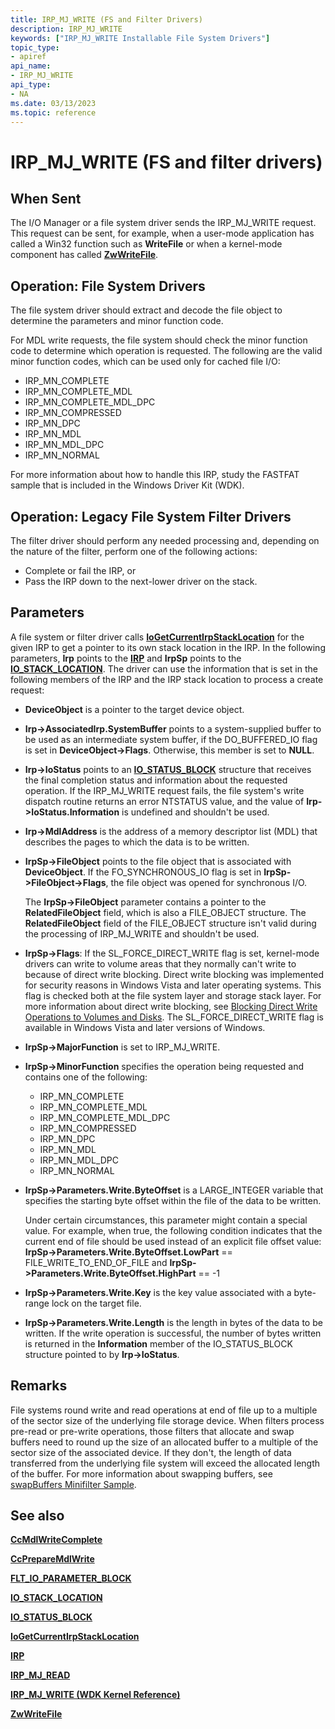 ```yaml
---
title: IRP_MJ_WRITE (FS and Filter Drivers)
description: IRP_MJ_WRITE
keywords: ["IRP_MJ_WRITE Installable File System Drivers"]
topic_type:
- apiref
api_name:
- IRP_MJ_WRITE
api_type:
- NA
ms.date: 03/13/2023
ms.topic: reference
---
```


# IRP_MJ_WRITE (FS and filter drivers)

## When Sent

The I/O Manager or a file system driver sends the IRP_MJ_WRITE request. This request can be sent, for example, when a user-mode application has called a Win32 function such as **WriteFile** or when a kernel-mode component has called [**ZwWriteFile**](/windows-hardware/drivers/ddi/ntifs/nf-ntifs-ntwritefile).

## Operation: File System Drivers

The file system driver should extract and decode the file object to determine the parameters and minor function code.

For MDL write requests, the file system should check the minor function code to determine which operation is requested. The following are the valid minor function codes, which can be used only for cached file I/O:

- IRP_MN_COMPLETE
- IRP_MN_COMPLETE_MDL
- IRP_MN_COMPLETE_MDL_DPC
- IRP_MN_COMPRESSED
- IRP_MN_DPC
- IRP_MN_MDL
- IRP_MN_MDL_DPC
- IRP_MN_NORMAL

For more information about how to handle this IRP, study the FASTFAT sample that is included in the Windows Driver Kit (WDK).

## Operation: Legacy File System Filter Drivers

The filter driver should perform any needed processing and, depending on the nature of the filter, perform one of the following actions:

- Complete or fail the IRP, or
- Pass the IRP down to the next-lower driver on the stack.

## Parameters

A file system or filter driver calls [**IoGetCurrentIrpStackLocation**](/windows-hardware/drivers/ddi/wdm/nf-wdm-iogetcurrentirpstacklocation) for the given IRP to get a pointer to its own stack location in the IRP. In the following parameters, **Irp** points to the [**IRP**](/windows-hardware/drivers/ddi/wdm/ns-wdm-_irp) and **IrpSp** points to the [**IO_STACK_LOCATION**](/windows-hardware/drivers/ddi/wdm/ns-wdm-_io_stack_location). The driver can use the information that is set in the following members of the IRP and the IRP stack location to process a create request:

- **DeviceObject** is a pointer to the target device object.

- **Irp->AssociatedIrp.SystemBuffer** points to a system-supplied buffer to be used as an intermediate system buffer, if the DO_BUFFERED_IO flag is set in **DeviceObject->Flags**. Otherwise, this member is set to **NULL**.

- **Irp->IoStatus** points to an [**IO_STATUS_BLOCK**](/windows-hardware/drivers/ddi/wdm/ns-wdm-_io_status_block) structure that receives the final completion status and information about the requested operation. If the IRP_MJ_WRITE request fails, the file system's write dispatch routine returns an error NTSTATUS value, and the value of **Irp->IoStatus.Information** is undefined and shouldn't be used.

- **Irp->MdlAddress** is the address of a memory descriptor list (MDL) that describes the pages to which the data is to be written.

- **IrpSp->FileObject** points to the file object that is associated with **DeviceObject**. If the FO_SYNCHRONOUS_IO flag is set in **IrpSp->FileObject->Flags**, the file object was opened for synchronous I/O.

  The **IrpSp->FileObject** parameter contains a pointer to the **RelatedFileObject** field, which is also a FILE_OBJECT structure. The **RelatedFileObject** field of the FILE_OBJECT structure isn't valid during the processing of IRP_MJ_WRITE and shouldn't be used.

- **IrpSp->Flags**: If the SL_FORCE_DIRECT_WRITE flag is set, kernel-mode drivers can write to volume areas that they normally can't write to because of direct write blocking. Direct write blocking was implemented for security reasons in Windows Vista and later operating systems. This flag is checked both at the file system layer and storage stack layer. For more information about direct write blocking, see [Blocking Direct Write Operations to Volumes and Disks](/windows-hardware/drivers/ddi/index). The SL_FORCE_DIRECT_WRITE flag is available in Windows Vista and later versions of Windows.

- **IrpSp->MajorFunction** is set to IRP_MJ_WRITE.

- **IrpSp->MinorFunction** specifies the operation being requested and contains one of the following:

  - IRP_MN_COMPLETE
  - IRP_MN_COMPLETE_MDL
  - IRP_MN_COMPLETE_MDL_DPC
  - IRP_MN_COMPRESSED
  - IRP_MN_DPC
  - IRP_MN_MDL
  - IRP_MN_MDL_DPC
  - IRP_MN_NORMAL

- **IrpSp->Parameters.Write.ByteOffset** is a LARGE_INTEGER variable that specifies the starting byte offset within the file of the data to be written.

  Under certain circumstances, this parameter might contain a special value. For example, when true, the following condition indicates that the current end of file should be used instead of an explicit file offset value: **IrpSp->Parameters.Write.ByteOffset.LowPart** == FILE_WRITE_TO_END_OF_FILE and **IrpSp->Parameters.Write.ByteOffset.HighPart** == -1

- **IrpSp->Parameters.Write.Key** is the key value associated with a byte-range lock on the target file.

- **IrpSp->Parameters.Write.Length** is the length in bytes of the data to be written. If the write operation is successful, the number of bytes written is returned in the **Information** member of the IO_STATUS_BLOCK structure pointed to by **Irp->IoStatus**.

## Remarks

File systems round write and read operations at end of file up to a multiple of the sector size of the underlying file storage device. When filters process pre-read or pre-write operations, those filters that allocate and swap buffers need to round up the size of an allocated buffer to a multiple of the sector size of the associated device. If they don't, the length of data transferred from the underlying file system will exceed the allocated length of the buffer. For more information about swapping buffers, see [swapBuffers Minifilter Sample](/samples/browse/).

## See also

[**CcMdlWriteComplete**](/windows-hardware/drivers/ddi/ntifs/nf-ntifs-ccmdlwritecomplete)

[**CcPrepareMdlWrite**](/windows-hardware/drivers/ddi/ntifs/nf-ntifs-ccpreparemdlwrite)

[**FLT_IO_PARAMETER_BLOCK**](/windows-hardware/drivers/ddi/fltkernel/ns-fltkernel-_flt_io_parameter_block)

[**IO_STACK_LOCATION**](/windows-hardware/drivers/ddi/wdm/ns-wdm-_io_stack_location)

[**IO_STATUS_BLOCK**](/windows-hardware/drivers/ddi/wdm/ns-wdm-_io_status_block)

[**IoGetCurrentIrpStackLocation**](/windows-hardware/drivers/ddi/wdm/nf-wdm-iogetcurrentirpstacklocation)

[**IRP**](/windows-hardware/drivers/ddi/wdm/ns-wdm-_irp)

[**IRP_MJ_READ**](irp-mj-read.md)

[**IRP_MJ_WRITE (WDK Kernel Reference)**](../kernel/irp-mj-write.md)

[**ZwWriteFile**](/windows-hardware/drivers/ddi/ntifs/nf-ntifs-ntwritefile)
